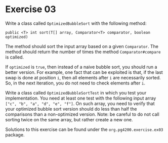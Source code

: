 # Exercise 03

Write a class called `OptimizedBubbleSort` with the following method:

`public <T> int sort(T[] array, Comparator<T> comparator, boolean optimized)`

The method should sort the input array based on a given `Comparator`.
The method should return the number of times the  method `Comparator#compare` is called.

If `optimized` is `true`, then instead of a naive bubble sort, you should run a better version.
For example, one fact that can be exploited is that, if the last swap is done at position `i`, then 
all elements after `i` are necessarily sorted. 
So, in the next iteration, you do not need to check elements after `i`.
 
 
Write a class called `OptimizedBubbleSortTest` in which you test your implementation.
You need at least one test with the following input array `["c", "b", "a", "d", "e", "f"]`.
On such array, you need to verify that your optimized bubble sort version should do less than
half the comparisons than a non-optimized version.
Note: be careful to do not call sorting twice on the same array, but rather create a new one. 


Solutions to this exercise can be found under the `org.pg4200.exercise.ex03` package. 

